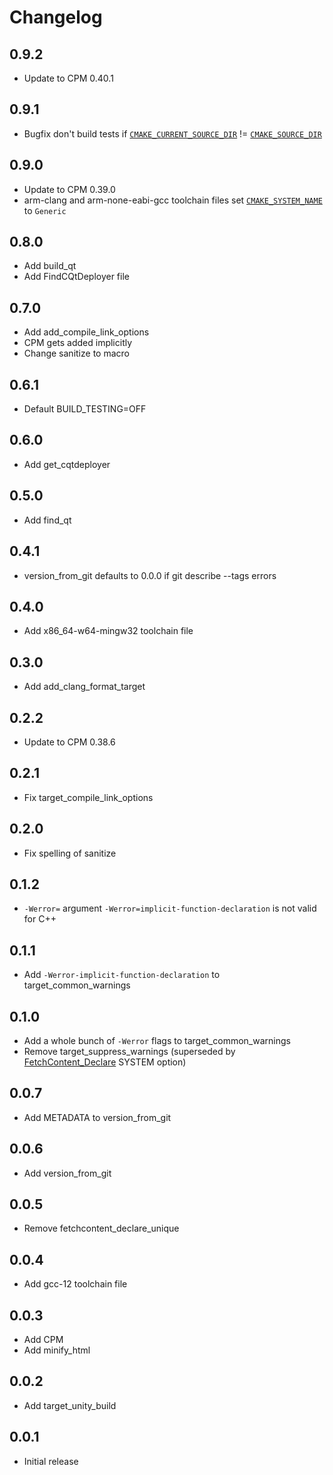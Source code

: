 # Changelog

## 0.9.2
- Update to CPM 0.40.1

## 0.9.1
- Bugfix don't build tests if [`CMAKE_CURRENT_SOURCE_DIR`](https://cmake.org/cmake/help/latest/variable/CMAKE_CURRENT_SOURCE_DIR.html) != [`CMAKE_SOURCE_DIR`](https://cmake.org/cmake/help/latest/variable/CMAKE_SOURCE_DIR.html)

## 0.9.0
- Update to CPM 0.39.0
- arm-clang and arm-none-eabi-gcc toolchain files set [`CMAKE_SYSTEM_NAME`](https://cmake.org/cmake/help/latest/variable/CMAKE_SYSTEM_NAME.html) to `Generic`

## 0.8.0
- Add build_qt
- Add FindCQtDeployer file

## 0.7.0
- Add add_compile_link_options
- CPM gets added implicitly
- Change sanitize to macro

## 0.6.1
- Default BUILD_TESTING=OFF

## 0.6.0
- Add get_cqtdeployer

## 0.5.0
- Add find_qt

## 0.4.1
- version_from_git defaults to 0.0.0 if git describe --tags errors 

## 0.4.0
- Add x86_64-w64-mingw32 toolchain file

## 0.3.0
- Add add_clang_format_target

## 0.2.2
- Update to CPM 0.38.6

## 0.2.1
- Fix target_compile_link_options

## 0.2.0
- Fix spelling of sanitize

## 0.1.2
- `-Werror=` argument `-Werror=implicit-function-declaration` is not valid for C++

## 0.1.1
- Add `-Werror-implicit-function-declaration` to target_common_warnings

## 0.1.0
- Add a whole bunch of `-Werror` flags to target_common_warnings
- Remove target_suppress_warnings (superseded by [FetchContent_Declare](https://cmake.org/cmake/help/latest/module/FetchContent.html) SYSTEM option)

## 0.0.7
- Add METADATA to version_from_git

## 0.0.6
- Add version_from_git

## 0.0.5
- Remove fetchcontent_declare_unique

## 0.0.4
- Add gcc-12 toolchain file

## 0.0.3
- Add CPM
- Add minify_html

## 0.0.2
- Add target_unity_build

## 0.0.1
- Initial release
